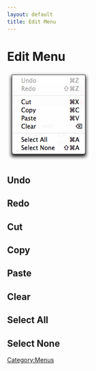 ```yaml
---
layout: default
title: Edit Menu
---
```


# Edit Menu

![](EditMenu.png "EditMenu.png")

Undo
----

Redo
----

Cut
---

Copy
----

Paste
-----

Clear
-----

Select All
----------

Select None
-----------

<Category:Menus>

